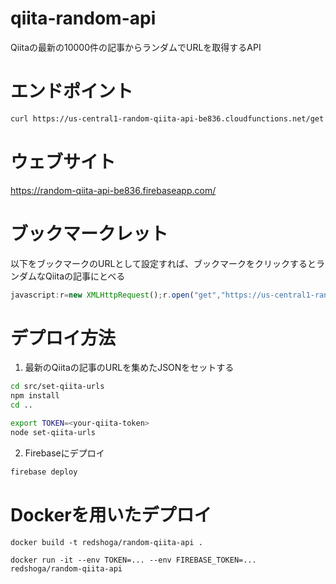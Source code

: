 # qiita-random-api

Qiitaの最新の10000件の記事からランダムでURLを取得するAPI

# エンドポイント

```bash
curl https://us-central1-random-qiita-api-be836.cloudfunctions.net/get
```

# ウェブサイト

https://random-qiita-api-be836.firebaseapp.com/

# ブックマークレット

以下をブックマークのURLとして設定すれば、ブックマークをクリックするとランダムなQiitaの記事にとべる

```javascript
javascript:r=new XMLHttpRequest();r.open("get","https://us-central1-random-qiita-api-be836.cloudfunctions.net/get",!0);r.onload=()=>location.href=JSON.parse(r.responseText).url;r.send()
```

# デプロイ方法

1. 最新のQiitaの記事のURLを集めたJSONをセットする

```bash
cd src/set-qiita-urls
npm install
cd ..

export TOKEN=<your-qiita-token>
node set-qiita-urls
```

2. Firebaseにデプロイ

```bash
firebase deploy
```

# Dockerを用いたデプロイ

```
docker build -t redshoga/random-qiita-api .
```

```
docker run -it --env TOKEN=... --env FIREBASE_TOKEN=... redshoga/random-qiita-api
```
